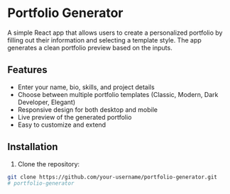 # Portfolio Generator

A simple React app that allows users to create a personalized portfolio by filling out their information and selecting a template style. The app generates a clean portfolio preview based on the inputs.

## Features

- Enter your name, bio, skills, and project details
- Choose between multiple portfolio templates (Classic, Modern, Dark Developer, Elegant)
- Responsive design for both desktop and mobile
- Live preview of the generated portfolio
- Easy to customize and extend

## Installation

1. Clone the repository:

```bash
git clone https://github.com/your-username/portfolio-generator.git
# portfolio-generator
